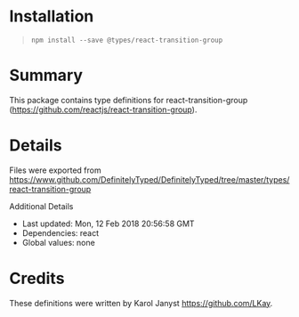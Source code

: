 # Installation
> `npm install --save @types/react-transition-group`

# Summary
This package contains type definitions for react-transition-group (https://github.com/reactjs/react-transition-group).

# Details
Files were exported from https://www.github.com/DefinitelyTyped/DefinitelyTyped/tree/master/types/react-transition-group

Additional Details
 * Last updated: Mon, 12 Feb 2018 20:56:58 GMT
 * Dependencies: react
 * Global values: none

# Credits
These definitions were written by Karol Janyst <https://github.com/LKay>.
